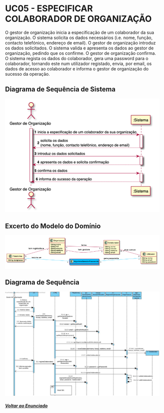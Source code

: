 # UC05 - ESPECIFICAR COLABORADOR DE ORGANIZAÇÃO

O gestor de organização inicia a especificação de um colaborador da sua organização. O sistema solicita os dados necessários (i.e. nome, função, contacto telefónico, endereço de email). O gestor de organização introduz os dados solicitados. O sistema valida e apresenta os dados ao gestor de organização, pedindo que os confirme. O gestor de organização confirma. O sistema regista os dados do colaborador, gera uma password para o colaborador, tornando este num utilizador registado, envia, por email, os dados de acesso ao colaborador e informa o gestor de organização do sucesso da operação.

## Diagrama de Sequência de Sistema

![UC05_1](UC05_1.png)

## Excerto do Modelo do Domínio

![UC05_2](UC05_2.png)

## Diagrama de Sequência

![UC05_3](UC05_3.png)

##### [Voltar ao Enunciado](https://github.com/blestonbandeiraUPSKILL/upskill_java1_labprg_grupo2/blob/main/Sprint%202%20-%20Documenta%C3%A7%C3%A3o/Enunciado/Enunciado.md)